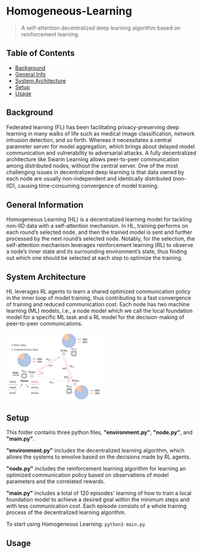 # Homogeneous-Learning
> A self-attention decentralized deep learning algorithm based on reinforcement learning.


## Table of Contents
* [Background](#background)
* [General Info](#general-information)
* [System Architecture](#system-architecture)
* [Setup](#setup)
* [Usage](#usage)


## Background
Federated learning (FL) has been facilitating privacy-preserving deep learning in many walks of life such as medical image classification, network intrusion detection, and so forth. Whereas it necessitates a central parameter server for model aggregation, which brings about delayed model communication and vulnerability to adversarial attacks. A fully decentralized architecture like Swarm Learning allows peer-to-peer communication among distributed nodes, without the central server. One of the most challenging issues in decentralized deep learning is that data owned by each node are usually non-independent and identically distributed (non-IID), causing time-consuming convergence of model training.　


## General Information
Homogeneous Learning (HL) is a decentralized learning model for tackling non-IID data with a self-attention mechanism. In HL, training performs on each round’s selected node, and then the trained model is sent and further processed by the next round’s selected node. Notably, for the selection, the self-attention mechanism leverages reinforcement learning (RL) to observe a node’s inner state and its surrounding environment’s state, thus finding out which one should be selected at each step to optimize the training.


## System Architecture
HL leverages RL agents to learn a shared optimized communication policy in the inner loop of model training, thus contributing to a fast convergence of training and reduced communication cost. Each node has two machine learning (ML) models, i.e., a node model which we call the local foundation model for a specific ML task and a RL model for the decision-making of peer-to-peer communications.

<img src="fig1.png" width="50%"/>


## Setup
This folder contains three python files, <strong>"environment.py"</strong>, <strong>"node.py"</strong>, and <strong>"main.py"</strong>. 

<strong>"environment.py"</strong> includes the decentralized learning algorithm, which allows the systems to envolve based on the decisions made by RL agents.

<strong>"node.py"</strong> includes the reinforcement learning algorithm for learning an optimized communication policy based on observations of model parameters and the correlated rewards.

<strong>"main.py"</strong> includes a total of 120 episodes' learning of how to train a local foundation model to achieve a desired goal within the minimum steps and with less communication cost. Each episode consists of a whole training process of the decentralized learning algorithm.

To start using Homogeneous Learning:
`
python3 main.py
`


## Usage




